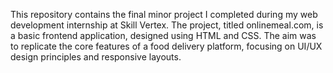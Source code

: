 This repository contains the final minor project I completed during my web development internship at Skill Vertex. 
The project, titled onlinemeal.com, is a basic frontend application, designed using HTML and CSS. 
The aim was to replicate the core features of a food delivery platform, focusing on UI/UX design principles and responsive layouts.
